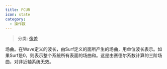 ```yaml
---
title: FCUR
icon: state
category:
  - 操作数
---
```


> 分类: [像差](/hb/operands/131/885/  "Zemax 操作数 像差")

场曲。在Wave定义的波长，由Surf定义的面所产生的场曲，用单位波长表示。如果Surf是0，则表示整个系统所有表面的场曲和。这是由赛德尔系数计算的三阶场曲，对非近轴系统无效。